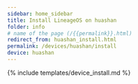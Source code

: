 ```yaml
---
sidebar: home_sidebar
title: Install LineageOS on huashan
folder: info
# name of the page (/{{permalink}}.html)
redirect_from: huashan_install.html
permalink: /devices/huashan/install
device: huashan
---
```

{% include templates/device_install.md %}
